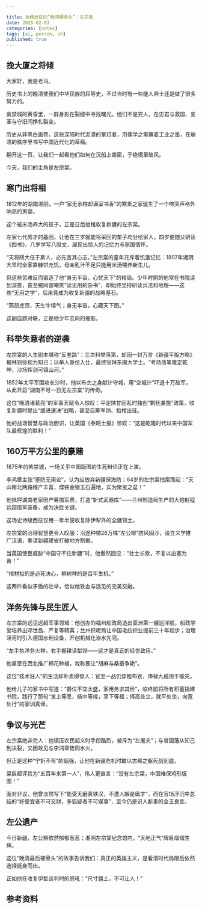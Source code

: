 ```yaml
---

title: 抬棺出征的“晚清硬骨头”：左宗棠
date: 2025-02-03 
categories: [notes]
tags: [ai, person, sh]
published: true
---
```


## 挽大厦之将倾

大家好，我是老马。

历史书上的晚清使我们中华民族的屈辱史，不过当时有一些能人异士还是做了很多努力的。

紫禁城的黄昏里，一群身影在裂缝中寻找曙光。他们不是完人，在忠君与救国、变革与守旧间挣扎裂变。

历史从非黑白画卷，这些深陷时代泥潭的掌灯者，用儒学之笔蘸着工业之墨，在崩溃的秩序里书写中国近代化的草稿。

翻开这一页，让我们一起看他们如何在沉船上凿窗，于绝境里破风。

今天，我们的主角是左宗棠。

## 寒门出将相

1812年的湖南湘阴，一户“家无余粮却满室书香”的寒素之家诞生了一个啼哭声格外响亮的男婴。

这个被米汤养大的孩子，正是日后抬棺收复新疆的左宗棠。

左家七代秀才的基因，让他在三岁就能将采回的栗子均分给家人，四岁便随父研读《四书》，八岁学写八股文，展现出惊人的记忆力与家国情怀。  

“天将降大任于斯人，必先苦其心志。”左宗棠的童年充斥着饥饿记忆：1807年湘阴大旱时全家靠糠饼充饥，母亲乳汁不足只能用米汤喂养新生儿。

但这些苦难反而锻造了他“身无半亩，心忧天下”的格局。少年时期的他常在书院读到深夜，甚至被同窗嘲笑“读无用的杂书”，却始终坚持研读兵法和地理——这些“无用之学”，后来竟成为收复新疆的战略基石。

“燕颔虎颈，天生牛犊气；身无半亩，心藏天下图。” 

这副自题对联，正是他少年志向的缩影。

## 科举失意者的逆袭

左宗棠的人生剧本堪称“反套路”：三次科举落第，却因一封万言《新疆平叛方略》被林则徐视为知己；以举人身份入仕，最终官拜东阁大学士。“考场落笔难定乾坤，沙场挥剑可镇山河。” 

1852年太平军围攻长沙时，他以布衣之身献计守城，用“空城计”吓退十万敌军，从此开启“湖南不可一日无左宗棠”的传奇。  

这位“晚清诸葛亮”的军事天赋令人惊叹：平定陕甘回乱时独创“剿抚兼施”政策，收复新疆时提出“缓进速决”战略，甚至自筹军饷、抬棺出征。

他的战场智慧与政治胆识，让英国《泰晤士报》惊叹：“这是乾隆时代以来中国军队最辉煌的胜利！”  

## 160万平方公里的豪赌

1875年的紫禁城，一场关乎中国版图的生死辩论正在上演。

李鸿章主张“塞防无用论”，认为应放弃新疆保海防；64岁的左宗棠拍案而起：“天山南北两路粮产丰富，煤铁金银玉石遍地，实为聚宝之盆！”

他抵押湖南老家田产筹措军费，打造“新式武器库”——兰州制造局生产的大炮射程远超俄军装备，成为决胜关键。  

这场史诗级西征仅用一年半便收复除伊犁外的全疆领土。

左宗棠的治理智慧更令人叹服：沿途种植26万株“左公柳”防风固沙，设立义学推广汉语，奏请新疆建省打破地方割据。

当英国使臣威胁“中国守不住新疆”时，他傲然回应：“壮士长歌，不复以出塞为苦！”

“棺材抬的是必死决心，柳树种的是百年生机。” 

这两件看似矛盾的壮举，恰似他铁血与远见的完美交融。

## 洋务先锋与民生匠人

左宗棠的远见远超军事领域：他创办的福州船政局造出亚洲第一艘巡洋舰，船政学堂培养出邓世昌、严复等精英；兰州织呢局让中国毛纺织业提前三十年起步；治理泾河时引入德国水利设备，开创机械化治水先河。

“左手执洋务火种，右手握耕读犁铧——这才是真正的经世致用。” 

他甚至在西北推广棉花种植，戏称要让“胡麻与桑蚕争艳”。  

这位“技术狂人”的生活却朴素得惊人：官至一品仍穿粗布衣，俸禄九成用于赈灾。

他给儿子的家书中写道：“爵位不宜太盛，家用务求其俭”，临终前将所有积蓄捐建书院，践行了那句“发上等愿，结中等缘，享下等福；择高处立，就平处坐，向宽处行”的家训真谛。

## 争议与光芒

左宗棠绝非完人：他镇压农民起义时手段酷烈，被斥为“左屠夫”；与曾国藩从知己到决裂，又因政见与李鸿章势同水火。

但正是这种“宁折不弯”的倔强，让他在新疆危机时敢以古稀之躯死战到底。

梁启超评其为“五百年来第一人”，伟人更直言：“没有左宗棠，中国难保鸡形版图！”  

面对非议，他曾淡然写下“能受天磨真铁汉，不遭人嫉是庸才”，而在官场浮沉中总结的“好便宜者不可交财，多狐疑者不可谋事”，至今仍是识人断事的金玉良言。

## 左公遗产

今日新疆，左公柳依然郁郁葱葱；湘阴左宗棠纪念馆内，“天地正气”牌匾熠熠生辉。

这位“晚清最后硬骨头”的故事告诉我们：真正的英雄主义，是看清时代局限后依然选择挺身而出。

正如他在收复伊犁谈判时的怒吼：“尺寸疆土，不可让人！”

## 参考资料



